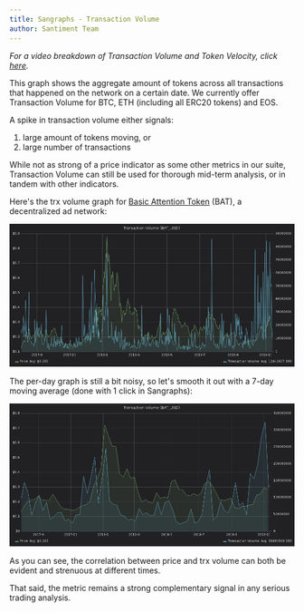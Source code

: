 ```yaml
---
title: Sangraphs - Transaction Volume
author: Santiment Team
---
```


*For a video breakdown of Transaction Volume and Token Velocity, click*
[*here*](https://drive.google.com/file/d/1fAgF96dCsl0RLosL8Fj1p-W0NXBR5onh/view?usp=sharing)*.*

This graph shows the aggregate amount of tokens across all transactions
that happened on the network on a certain date. We currently offer
Transaction Volume for BTC, ETH (including all ERC20 tokens) and EOS.

A spike in transaction volume either signals:

1.  large amount of tokens moving, or
2.  large number of transactions

While not as strong of a price indicator as some other metrics in our
suite, Transaction Volume can still be used for thorough mid-term
analysis, or in tandem with other indicators.

Here's the trx volume graph for [Basic Attention
Token](https://basicattentiontoken.org/) (BAT), a decentralized ad
network:

![](1.png)

The per-day graph is still a bit noisy, so let's smooth it out with a
7-day moving average (done with 1 click in Sangraphs):

![](2.png)

As you can see, the correlation between price and trx volume can both be
evident and strenuous at different times.

That said, the metric remains a strong complementary signal in any
serious trading analysis.
